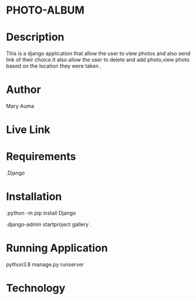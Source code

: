 # PHOTO-ALBUM
# Description
This is a django application that allow the user to view photos and also send link of their choice.It also allow the user to delete and add photo,view photo based on the location they were taken .
# Author
Mary Auma
# Live Link

# Requirements
.Django 

# Installation
.python -m pip install Django

.django-admin startproject gallery .
# Running Application
python3.8 manage.py runserver
# Technology


